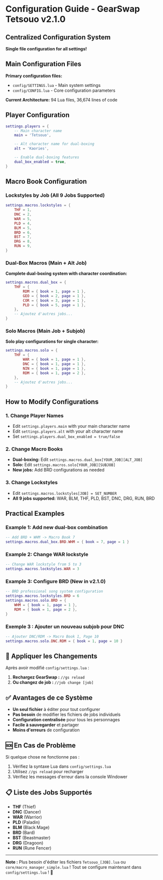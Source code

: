 # Configuration Guide - GearSwap Tetsouo v2.1.0

## Centralized Configuration System

**Single file configuration for all settings!**

## Main Configuration Files

**Primary configuration files:**

- `config/SETTINGS.lua` - Main system settings
- `config/CONFIG.lua` - Core configuration parameters

**Current Architecture:** 94 Lua files, 36,674 lines of code

## Player Configuration

```lua
settings.players = {
    -- Main character name
    main = 'Tetsouo',

    -- Alt character name for dual-boxing
    alt = 'Kaories',

    -- Enable dual-boxing features
    dual_box_enabled = true,
}
```

## Macro Book Configuration

### Lockstyles by Job (All 9 Jobs Supported)

```lua
settings.macros.lockstyles = {
    THF = 1,
    DNC = 2,
    WAR = 5,
    PLD = 4,
    BLM = 5,
    BRD = 6,
    BST = 7,
    DRG = 8,
    RUN = 9,
}
```

### Dual-Box Macros (Main + Alt Job)

**Complete dual-boxing system with character coordination:**

```lua
settings.macros.dual_box = {
    THF = {
        RDM = { book = 1, page = 1 },
        GEO = { book = 2, page = 1 },
        COR = { book = 3, page = 1 },
        PLD = { book = 5, page = 1 },
    },
    -- Ajoutez d'autres jobs...
}
```

### Solo Macros (Main Job + Subjob)

**Solo play configurations for single character:**

```lua
settings.macros.solo = {
    THF = {
        WAR = { book = 1, page = 1 },
        DNC = { book = 1, page = 1 },
        NIN = { book = 1, page = 1 },
        RDM = { book = 1, page = 2 },
    },
    -- Ajoutez d'autres jobs...
}
```

## How to Modify Configurations

### 1. Change Player Names

- Edit `settings.players.main` with your main character name
- Edit `settings.players.alt` with your alt character name
- Set `settings.players.dual_box_enabled = true/false`

### 2. Change Macro Books

- **Dual-boxing:** Edit `settings.macros.dual_box[YOUR_JOB][ALT_JOB]`
- **Solo:** Edit `settings.macros.solo[YOUR_JOB][SUBJOB]`
- **New jobs:** Add BRD configurations as needed

### 3. Change Lockstyles

- Edit `settings.macros.lockstyles[JOB] = SET_NUMBER`
- **All 9 jobs supported:** WAR, BLM, THF, PLD, BST, DNC, DRG, RUN, BRD

## Practical Examples

### Example 1: Add new dual-box combination

```lua
-- Add BRD + WHM -> Macro Book 7
settings.macros.dual_box.BRD.WHM = { book = 7, page = 1 }
```

### Example 2: Change WAR lockstyle

```lua
-- Change WAR lockstyle from 5 to 3
settings.macros.lockstyles.WAR = 3
```

### Example 3: Configure BRD (New in v2.1.0)

```lua
-- BRD professional song system configuration
settings.macros.lockstyles.BRD = 6
settings.macros.solo.BRD = {
    WHM = { book = 1, page = 1 },
    RDM = { book = 1, page = 2 },
}
```

### Exemple 3 : Ajouter un nouveau subjob pour DNC

```lua
-- Ajouter DNC/RDM -> Macro Book 1, Page 10
settings.macros.solo.DNC.RDM = { book = 1, page = 10 }
```

## 🔄 Appliquer les Changements

Après avoir modifié `config/settings.lua` :

1. **Rechargez GearSwap :** `//gs reload`
2. **Ou changez de job :** `//job change [job]`

## ✅ Avantages de ce Système

- **Un seul fichier** à éditer pour tout configurer
- **Pas besoin** de modifier les fichiers de jobs individuels
- **Configuration centralisée** pour tous les personnages
- **Facile à sauvegarder** et partager
- **Moins d'erreurs** de configuration

## 🆘 En Cas de Problème

Si quelque chose ne fonctionne pas :

1. Vérifiez la syntaxe Lua dans `config/settings.lua`
2. Utilisez `//gs reload` pour recharger
3. Vérifiez les messages d'erreur dans la console Windower

## 📋 Liste des Jobs Supportés

- **THF** (Thief)
- **DNC** (Dancer)
- **WAR** (Warrior)
- **PLD** (Paladin)
- **BLM** (Black Mage)
- **BRD** (Bard)
- **BST** (Beastmaster)
- **DRG** (Dragoon)
- **RUN** (Rune Fencer)

---

**Note :** Plus besoin d'éditer les fichiers `Tetsouo_[JOB].lua` ou `core/macro_manager_simple.lua` !
Tout se configure maintenant dans `config/settings.lua` ! 🎉
